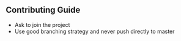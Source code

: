## Contributing Guide

- Ask to join the project
- Use good branching strategy and never push directly to master